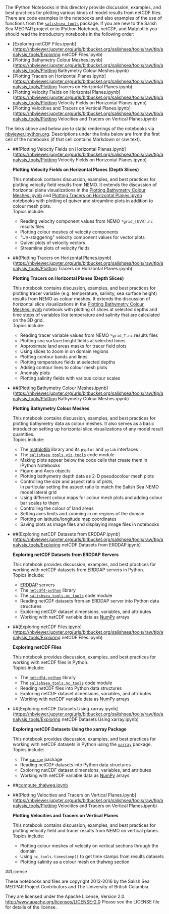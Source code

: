 The IPython Notebooks in this directory provide discussion,
examples, and best practices for plotting various kinds of model results
from netCDF files. There are code examples in the notebooks and also
examples of the use of functions from the
[`salishsea_tools`](http://salishsea-meopar-tools.readthedocs.org/en/latest/SalishSeaTools/salishsea-tools.html)
package.
If you are new to the Salish Sea MEOPAR project or to IPython Notebook,
netCDF, and Matplotlib you should read the introductory notebooks
in the following order:

* [Exploring netCDF Files.ipynb](https://nbviewer.jupyter.org/urls/bitbucket.org/salishsea/tools/raw/tip/analysis_tools/Exploring netCDF Files.ipynb)
* [Plotting Bathymetry Colour Meshes.ipynb](https://nbviewer.jupyter.org/urls/bitbucket.org/salishsea/tools/raw/tip/analysis_tools/Plotting Bathymetry Colour Meshes.ipynb)
* [Plotting Tracers on Horizontal Planes.ipynb](https://nbviewer.jupyter.org/urls/bitbucket.org/salishsea/tools/raw/tip/analysis_tools/Plotting Tracers on Horizontal Planes.ipynb)
* [Plotting Velocity Fields on Horizontal Planes.ipynb](https://nbviewer.jupyter.org/urls/bitbucket.org/salishsea/tools/raw/tip/analysis_tools/Plotting Velocity Fields on Horizontal Planes.ipynb)
* [Plotting Velocities and Tracers on Vertical Planes.ipynb](https://nbviewer.jupyter.org/urls/bitbucket.org/salishsea/tools/raw/tip/analysis_tools/Plotting Velocities and Tracers on Vertical Planes.ipynb)

The links above and below are to static renderings of the notebooks via
[nbviewer.ipython.org](https://nbviewer.jupyter.org/).
Descriptions under the links below are from the first cell of the notebooks
(if that cell contains Markdown or raw text).

* ##[Plotting Velocity Fields on Horizontal Planes.ipynb](https://nbviewer.jupyter.org/urls/bitbucket.org/salishsea/tools/raw/tip/analysis_tools/Plotting Velocity Fields on Horizontal Planes.ipynb)  
    
    **Plotting Velocity Fields on Horizontal Planes (Depth Slices)**  
      
    This notebook contains discussion, examples, and best practices for plotting velocity field results from NEMO. It extends the discussion of horizontal plane visualizations in the [Plotting Bathymetry Colour Meshes.ipynb](http://nbviewer.ipython.org/urls/bitbucket.org/salishsea/tools/raw/tip/analysis_tools/Plotting%20Bathymetry%20Colour%20Meshes) and [Plotting Tracers on Horizontal Planes.ipynb](http://nbviewer.ipython.org/urls/bitbucket.org/salishsea/tools/raw/tip/analysis_tools/Plotting%20Tracers%20on%20Horizontal%20Planes.ipynb) notebooks with plotting of quiver and streamline plots in addition to colour mesh plots.  
    Topics include:  
      
    * Reading velocity component values from NEMO `*grid_[UVW].nc` results files  
    * Plotting colour meshes of velocity components  
    * "Un-staggering" velocity component values for vector plots  
    * Quiver plots of velocity vectors  
    * Streamline plots of velocity fields  

* ##[Plotting Tracers on Horizontal Planes.ipynb](https://nbviewer.jupyter.org/urls/bitbucket.org/salishsea/tools/raw/tip/analysis_tools/Plotting Tracers on Horizontal Planes.ipynb)  
    
    **Plotting Tracers on Horizontal Planes (Depth Slices)**  
      
    This notebook contains discussion, examples, and best practices for plotting tracer variable (e.g. temperature, salinity, sea surface height) results from NEMO as colour meshes. It extends the discussion of horizontal slice visualizations in the [Plotting Bathymetry Colour Meshes.ipynb](http://nbviewer.ipython.org/urls/bitbucket.org/salishsea/tools/raw/tip/analysis_tools/Plotting%20Bathymetry%20Colour%20Meshes) notebook with plotting of slices at selected depths and time steps of variables like temperature and salinity that are calculated on the 3D grid.  
    Topics include:  
      
    * Reading tracer variable values from NEMO `*grid_T.nc` results files  
    * Plotting sea surface height fields at selected times  
    * Approximate land areas masks for tracer field plots  
    * Using slices to zoom in on domain regions  
    * Plotting contour bands and lines  
    * Plotting temperature fields at selected depths  
    * Adding contour lines to colour mesh plots  
    * Anomaly plots  
    * Plotting salinity fields with various colour scales  

* ##[Plotting Bathymetry Colour Meshes.ipynb](https://nbviewer.jupyter.org/urls/bitbucket.org/salishsea/tools/raw/tip/analysis_tools/Plotting Bathymetry Colour Meshes.ipynb)  
    
    **Plotting Bathymetry Colour Meshes**  
      
    This notebook contains discussion, examples, and best practices for plotting bathymetry data as colour meshes. It also serves as a basic introduction setting up horizontal slice visualizations of any model result quantities.  
    Topics include:  
      
    * The [matplotlib](http://matplotlib.org/) library and its `pyplot` and `pylab` interfaces  
    * The [`salishsea_tools.viz_tools`](http://salishsea-meopar-tools.readthedocs.org/en/latest/SalishSeaTools/salishsea-tools.html#module-viz_tools) code module  
    * Making plots appear below the code cells that create them in IPython Notebooks  
    * Figure and Axes objects  
    * Plotting bathymetry depth data as 2-D pseudocolour mesh plots  
    * Controlling the size and aspect ratio of plots,  
    in particular setting the aspect ratio to match the Salish Sea NEMO model lateral grid  
    * Using different colour maps for colour mesh plots and adding colour bar scales to them  
    * Controlling the colour of land areas  
    * Setting axes limits and zooming in on regions of the domain  
    * Plotting on latitude/longitude map coordinates  
    * Saving plots as image files and displaying image files in notebooks  

* ##[Exploring netCDF Datasets from ERDDAP.ipynb](https://nbviewer.jupyter.org/urls/bitbucket.org/salishsea/tools/raw/tip/analysis_tools/Exploring netCDF Datasets from ERDDAP.ipynb)  
    
    **Exploring netCDF Datasets from ERDDAP Servers**  
      
    This notebook provides discussion, examples, and best practices for  
    working with netCDF datasets from ERDDAP servers in Python.  
    Topics include:  
      
    * [ERDDAP](http://coastwatch.pfeg.noaa.gov/erddap/) servers  
    * The [`netcdf4-python`](http://unidata.github.io/netcdf4-python/) library  
    * The [`salishsea_tools.nc_tools`](http://salishsea-meopar-tools.readthedocs.org/en/latest/SalishSeaTools/salishsea-tools.html#module-nc_tools) code module  
    * Reading netCDF datasets from an ERDDAP server into Python data structures  
    * Exploring netCDF dataset dimensions, variables, and attributes  
    * Working with netCDF variable data as [NumPy](http://www.numpy.org/) arrays  

* ##[Exploring netCDF Files.ipynb](https://nbviewer.jupyter.org/urls/bitbucket.org/salishsea/tools/raw/tip/analysis_tools/Exploring netCDF Files.ipynb)  
    
    **Exploring netCDF Files**  
      
    This notebook provides discussion, examples, and best practices for working with netCDF files in Python.  
    Topics include:  
      
    * The [`netcdf4-python`](http://http://unidata.github.io/netcdf4-python/) library  
    * The [`salishsea_tools.nc_tools`](http://salishsea-meopar-tools.readthedocs.org/en/latest/SalishSeaTools/salishsea-tools.html#module-nc_tools) code module  
    * Reading netCDF files into Python data structures  
    * Exploring netCDF dataset dimensions, variables, and attributes  
    * Working with netCDF variable data as [NumPy](http://www.numpy.org/) arrays  

* ##[Exploring netCDF Datasets Using xarray.ipynb](https://nbviewer.jupyter.org/urls/bitbucket.org/salishsea/tools/raw/tip/analysis_tools/Exploring netCDF Datasets Using xarray.ipynb)  
    
    **Exploring netCDF Datasets Using the xarray Package**  
      
    This notebook provides discussion, examples, and best practices for  
    working with netCDF datasets in Python using the [`xarray`](http://xarray.pydata.org/) package.  
    Topics include:  
      
    * The [`xarray`](http://xarray.pydata.org/) package  
    * Reading netCDF datasets into Python data structures  
    * Exploring netCDF dataset dimensions, variables, and attributes  
    * Working with netCDF variable data as [NumPy](http://www.numpy.org/) arrays  

* ##[compute_thalweg.ipynb](https://nbviewer.jupyter.org/urls/bitbucket.org/salishsea/tools/raw/tip/analysis_tools/compute_thalweg.ipynb)  
    
* ##[Plotting Velocities and Tracers on Vertical Planes.ipynb](https://nbviewer.jupyter.org/urls/bitbucket.org/salishsea/tools/raw/tip/analysis_tools/Plotting Velocities and Tracers on Vertical Planes.ipynb)  
    
    **Plotting Velocities and Tracers on Vertical Planes**  
      
    This notebook contains discussion, examples, and best practices for plotting velocity field and tracer results from NEMO on vertical planes.  
    Topics include:  
      
    * Plotting colour meshes of velocity on vertical sections through the domain  
    * Using `nc_tools.timestamp()` to get time stamps from results datasets  
    * Plotting salinity as a colour mesh on thalweg section  


##License

These notebooks and files are copyright 2013-2016
by the Salish Sea MEOPAR Project Contributors
and The University of British Columbia.

They are licensed under the Apache License, Version 2.0.
http://www.apache.org/licenses/LICENSE-2.0
Please see the LICENSE file for details of the license.
